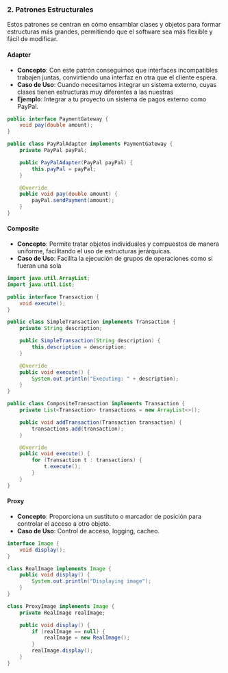 ### 2. Patrones Estructurales

Estos patrones se centran en cómo ensamblar clases y objetos para formar estructuras más grandes, permitiendo que el software sea más flexible y fácil de modificar.

#### Adapter
- **Concepto**: Con este patrón conseguimos que interfaces incompatibles trabajen juntas, convirtiendo una interfaz en otra que el cliente espera.
- **Caso de Uso**: Cuando necesitamos integrar un sistema externo, cuyas clases tienen estructuras muy diferentes a las nuestras
- **Ejemplo**: Integrar a tu proyecto un sistema de pagos externo como PayPal.
```java
public interface PaymentGateway {
    void pay(double amount);
}

public class PayPalAdapter implements PaymentGateway {
    private PayPal payPal;

    public PayPalAdapter(PayPal payPal) {
        this.payPal = payPal;
    }

    @Override
    public void pay(double amount) {
        payPal.sendPayment(amount);
    }
}
```

#### Composite
- **Concepto**: Permite tratar objetos individuales y compuestos de manera uniforme, facilitando el uso de estructuras jerárquicas.
- **Caso de Uso**: Facilita la ejecución de grupos de operaciones como si fueran una sola
```java
import java.util.ArrayList;
import java.util.List;

public interface Transaction {
    void execute();
}

public class SimpleTransaction implements Transaction {
    private String description;

    public SimpleTransaction(String description) {
        this.description = description;
    }

    @Override
    public void execute() {
        System.out.println("Executing: " + description);
    }
}

public class CompositeTransaction implements Transaction {
    private List<Transaction> transactions = new ArrayList<>();

    public void addTransaction(Transaction transaction) {
        transactions.add(transaction);
    }

    @Override
    public void execute() {
        for (Transaction t : transactions) {
            t.execute();
        }
    }
}
```

#### Proxy
- **Concepto**: Proporciona un sustituto o marcador de posición para controlar el acceso a otro objeto.
- **Caso de Uso**: Control de acceso, logging, cacheo.
```java
interface Image {
    void display();
}

class RealImage implements Image {
    public void display() {
        System.out.println("Displaying image");
    }
}

class ProxyImage implements Image {
    private RealImage realImage;

    public void display() {
        if (realImage == null) {
            realImage = new RealImage();
        }
        realImage.display();
    }
}
```
